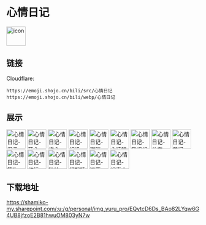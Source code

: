# 心情日记
<img src="https://emoji.shojo.cn/bili/src/心情日记/icon.png" width="50" height="50" alt="icon">

## 链接
Cloudflare:
```
https://emoji.shojo.cn/bili/src/心情日记
https://emoji.shojo.cn/bili/webp/心情日记
```
## 展示
<img src="https://emoji.shojo.cn/bili/src/心情日记/心情日记-温柔.png" width="50" height="50" alt="心情日记-温柔">
<img src="https://emoji.shojo.cn/bili/src/心情日记/心情日记-开心.png" width="50" height="50" alt="心情日记-开心">
<img src="https://emoji.shojo.cn/bili/src/心情日记/心情日记-伤心.png" width="50" height="50" alt="心情日记-伤心">
<img src="https://emoji.shojo.cn/bili/src/心情日记/心情日记-相机.png" width="50" height="50" alt="心情日记-相机">
<img src="https://emoji.shojo.cn/bili/src/心情日记/心情日记-猫咪.png" width="50" height="50" alt="心情日记-猫咪">
<img src="https://emoji.shojo.cn/bili/src/心情日记/心情日记-心情转阴.png" width="50" height="50" alt="心情日记-心情转阴">
<img src="https://emoji.shojo.cn/bili/src/心情日记/心情日记-我想想.png" width="50" height="50" alt="心情日记-我想想">
<img src="https://emoji.shojo.cn/bili/src/心情日记/心情日记-放空.png" width="50" height="50" alt="心情日记-放空">
<img src="https://emoji.shojo.cn/bili/src/心情日记/心情日记-美好一天.png" width="50" height="50" alt="心情日记-美好一天">
<img src="https://emoji.shojo.cn/bili/src/心情日记/心情日记-等你.png" width="50" height="50" alt="心情日记-等你">
<img src="https://emoji.shojo.cn/bili/src/心情日记/心情日记-旅行.png" width="50" height="50" alt="心情日记-旅行">
<img src="https://emoji.shojo.cn/bili/src/心情日记/心情日记-独处.png" width="50" height="50" alt="心情日记-独处">
<img src="https://emoji.shojo.cn/bili/src/心情日记/心情日记-打起精神.png" width="50" height="50" alt="心情日记-打起精神">
<img src="https://emoji.shojo.cn/bili/src/心情日记/心情日记-迷茫.png" width="50" height="50" alt="心情日记-迷茫">
<img src="https://emoji.shojo.cn/bili/src/心情日记/心情日记-记事本.png" width="50" height="50" alt="心情日记-记事本">

## 下载地址

https://shamiko-my.sharepoint.com/:u:/g/personal/img_yuru_pro/EQytcD6Ds_BAo82LYqw6G4UB8jfzoE2B81hwuOM803yN7w
